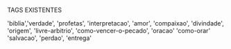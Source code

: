 
TAGS EXISTENTES

'biblia','verdade', 'profetas', 'interpretacao', 'amor', 'compaixao', 'divindade',
'origem', 'livre-arbitrio', 'como-vencer-o-pecado', 'oracao'
'como-orar'
'salvacao', 'perdao', 'entrega'
